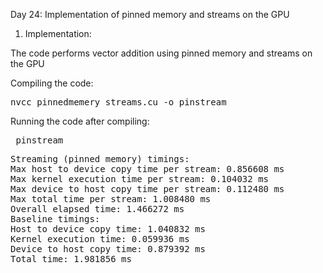 Day 24: Implementation of pinned memory and streams on the GPU

1) Implementation:

The code performs vector addition using pinned memory and streams on the GPU

Compiling the code:  

<pre>nvcc pinnedmemery_streams.cu -o pinstream</pre>

Running the code after compiling: 
<pre> pinstream </pre>

<pre>Streaming (pinned memory) timings:
Max host to device copy time per stream: 0.856608 ms
Max kernel execution time per stream: 0.104032 ms
Max device to host copy time per stream: 0.112480 ms
Max total time per stream: 1.008480 ms
Overall elapsed time: 1.466272 ms
Baseline timings:
Host to device copy time: 1.040832 ms
Kernel execution time: 0.059936 ms
Device to host copy time: 0.879392 ms
Total time: 1.981856 ms</pre>
